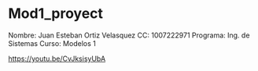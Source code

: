 # Mod1_proyect
Nombre: Juan Esteban Ortiz Velasquez
CC: 1007222971
Programa: Ing. de Sistemas
Curso: Modelos 1

https://youtu.be/CvJksisyUbA

